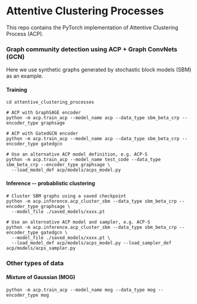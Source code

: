 # Attentive Clustering Processes

This repo contains the PyTorch implementation of Attentive Clustering Process (ACP).

<!-- a normal html comment  
- Ari Pakman*, Yueqi Wang*, Yoonho Lee, Pallab Basu, Juho Lee, Yee Whye Teh, Liam Paninski, [Attentive Clustering Processes](https://arxiv.org/abs/2010.15727), arXiv preprint 2020
- Ari Pakman, Yueqi Wang, Catalin Mitelut, JinHyung Lee, Liam Paninski, [Neural Clustering Processes](https://arxiv.org/abs/1901.00409), ICML 2020
-->

### Graph community detection using ACP + Graph ConvNets (GCN)

Here we use synthetic graphs generated by stochastic block models (SBM) as an example.
#### Training
```
cd attentive_clustering_processes

# ACP with GraphSAGE encoder
python -m acp.train_acp --model_name acp --data_type sbm_beta_crp --encoder_type graphsage

# ACP with GatedGCN encoder
python -m acp.train_acp --model_name acp --data_type sbm_beta_crp --encoder_type gatedgcn

# Use an alternative ACP model definition, e.g. ACP-S
python -m acp.train_acp --model_name test_code --data_type sbm_beta_crp --encoder_type graphsage \
  --load_model_def acp/models/acps_model.py

```

#### Inference -- probablistic clustering
```
# Cluster SBM graphs using a saved checkpoint
python -m acp.inference.acp_cluster_sbm --data_type sbm_beta_crp --encoder_type graphsage \
  --model_file ./saved_models/xxxx.pt

# Use an alternative ACP model and sampler, e.g. ACP-S
python -m acp.inference.acp_cluster_sbm --data_type sbm_beta_crp --encoder_type gatedgcn \
  --model_file ./saved_models/xxxx.pt \
  --load_model_def acp/models/acps_model.py --load_sampler_def acp/models/acps_sampler.py

```

### Other types of data

#### Mixture of Gaussian (MOG)
```
python -m acp.train_acp --model_name mog --data_type mog --encoder_type mog
```

